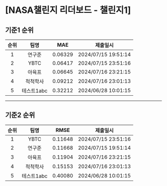 # [NASA챌린지 리더보드 - 챌린지1]
## 기준1 순위
| 순위 | 팀명 | MAE | 제출일시 |
|:----:|:----:|:-----:|:----:|
| 1 | 연구준 | 0.06329 | 2024/07/15 19:51:14 |
| 2 | YBTC | 0.06417 | 2024/07/15 23:51:16 |
| 3 | 아육프 | 0.06645 | 2024/07/16 23:21:15 |
| 4 | 척척학사 | 0.09212 | 2024/07/16 23:01:13 |
| 5 | 테스트1abc | 0.32212 | 2024/06/28 10:01:15 |
___
## 기준2 순위
| 순위 | 팀명 | RMSE | 제출일시 |
|:----:|:----:|:-----:|:----:|
| 1 | YBTC | 0.11648 | 2024/07/15 23:51:16 |
| 2 | 연구준 | 0.11668 | 2024/07/15 19:51:14 |
| 3 | 아육프 | 0.11904 | 2024/07/16 23:21:15 |
| 4 | 척척학사 | 0.15153 | 2024/07/16 23:01:13 |
| 5 | 테스트1abc | 0.40080 | 2024/06/28 10:01:15 |
